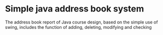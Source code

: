 # Simple java address book system
The address book report of Java course design, based on the simple use of swing, includes the function of adding, deleting, modifying and checking
